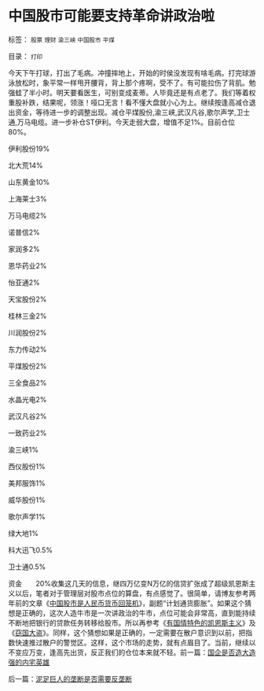 # 中国股市可能要支持革命讲政治啦

标签： `股票` `理财` `渝三峡` `中国股市` `平煤` 

目录： `打印`

今天下午打球，打出了毛病。冲撞摔地上，开始的时侯没发现有啥毛病。打完球游泳放松时，象平常一样甩开腰背，背上那个疼啊，受不了。有可能拉伤了背肌。勉强蛙了半小时。明天要看医生，可别变成麦蒂。人毕竟还是有点老了。我们等着权重股补跌，结果呢，领涨！哑口无言！看不懂大盘就小心为上。继续按逢高减仓退出资金，等待进一步的调整出现。减仓平煤股份,渝三峡,武汉凡谷,歌尔声学,卫士通,万马电缆。进一步补仓ST伊利。今天走弱大盘，增值不足1%。目前仓位80%。

伊利股份19%

北大荒14%

山东黄金10%

上海莱士3%

万马电缆2%

诺普信2%

家润多2%

恩华药业2%

怡亚通2%

天宝股份2%

桂林三金2%

川润股份2%

东力传动2%

平煤股份2%

三全食品2%

水晶光电2%

武汉凡谷2%

一致药业2%

渝三峡1%

西仪股份1%

美邦服饰1%

威华股份1%

歌尔声学1%

绿大地1%

科大迅飞0.5%

卫士通0.5%

资金　　20%收集这几天的信息，继四万亿变N万亿的信贷扩张成了超级凯恩斯主义以后，笔者对于管理层对股市点位的算盘，有点感觉了。很简单，请博友参考两年前的文章《[中国股市是人民币货币回笼机](../../../2007/8/30/中国股市不是资源配置优化器，是一个货币回笼机.md)》，副题“计划通货膨胀”。如果这个猜想是正确的，这次人造牛市是一次讲政治的牛市，点位可能会非常高，直到能持续不断地把银行的贷款任务转移给股市。所以再参考《[有国情特色的凯恩斯主义](http://blog.sina.com.cn/s/blog_5563a64d0100cinq.html)》及《[窃国大盗](../../../2009/4/24/费雪教条和凯恩斯主义.md)》。同样，这个猜想如果是正确的，一定需要在散户意识到以前，把指数快速推过散户的警觉区。这样，这个市场的走势，就有点眉目了。当前，继续以不变应万变，逢高先出货，反正我们的仓位本来就不轻。前一篇：[国企是否造大造强的内宅英雄](../../../2009/7/22/国企是否造大造强的内宅英雄.md)

后一篇：[泥足巨人的垄断是否需要反垄断](../../../2009/7/22/泥足巨人的垄断是否需要反垄断.md)